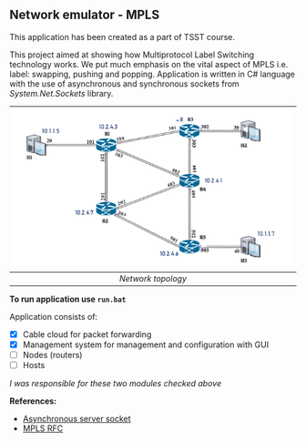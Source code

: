 ## Network emulator - MPLS
This application has been created as a part of TSST course.

This project aimed at showing how Multiprotocol Label Switching technology works. 
We put much emphasis on the vital aspect of MPLS i.e. label: swapping, pushing and popping. 
Application is written in C# language with the use of asynchronous and synchronous sockets from *System.Net.Sockets* library. 
 

| ![Topology](./Resources/tp1.png) |
|:--:|
|*Network topology*|

**To run application use ```run.bat```**  

Application consists of:
- [x] Cable cloud for packet forwarding
- [x] Management system for management and configuration with GUI
- [ ] Nodes (routers)
- [ ] Hosts

*I was responsible for these two modules checked above*

**References:**
* [Asynchronous server socket](https://docs.microsoft.com/pl-pl/dotnet/framework/network-programming/asynchronous-server-socket-example)
* [MPLS RFC](https://tools.ietf.org/html/rfc3031)
 






